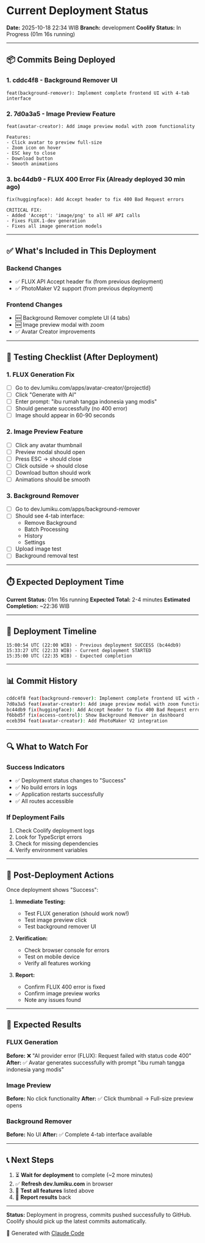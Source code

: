 # Current Deployment Status

**Date:** 2025-10-18 22:34 WIB
**Branch:** development
**Coolify Status:** In Progress (01m 16s running)

---

## 📦 Commits Being Deployed

### 1. cddc4f8 - Background Remover UI
```
feat(background-remover): Implement complete frontend UI with 4-tab interface
```

### 2. 7d0a3a5 - Image Preview Feature
```
feat(avatar-creator): Add image preview modal with zoom functionality

Features:
- Click avatar to preview full-size
- Zoom icon on hover
- ESC key to close
- Download button
- Smooth animations
```

### 3. bc44db9 - FLUX 400 Error Fix (Already deployed 30 min ago)
```
fix(huggingface): Add Accept header to fix 400 Bad Request errors

CRITICAL FIX:
- Added 'Accept': 'image/png' to all HF API calls
- Fixes FLUX.1-dev generation
- Fixes all image generation models
```

---

## ✅ What's Included in This Deployment

### Backend Changes
- ✅ FLUX API Accept header fix (from previous deployment)
- ✅ PhotoMaker V2 support (from previous deployment)

### Frontend Changes
- 🆕 Background Remover complete UI (4 tabs)
- 🆕 Image preview modal with zoom
- ✅ Avatar Creator improvements

---

## 🧪 Testing Checklist (After Deployment)

### 1. FLUX Generation Fix
- [ ] Go to dev.lumiku.com/apps/avatar-creator/{projectId}
- [ ] Click "Generate with AI"
- [ ] Enter prompt: "ibu rumah tangga indonesia yang modis"
- [ ] Should generate successfully (no 400 error)
- [ ] Image should appear in 60-90 seconds

### 2. Image Preview Feature
- [ ] Click any avatar thumbnail
- [ ] Preview modal should open
- [ ] Press ESC → should close
- [ ] Click outside → should close
- [ ] Download button should work
- [ ] Animations should be smooth

### 3. Background Remover
- [ ] Go to dev.lumiku.com/apps/background-remover
- [ ] Should see 4-tab interface:
   - Remove Background
   - Batch Processing
   - History
   - Settings
- [ ] Upload image test
- [ ] Background removal test

---

## ⏱️ Expected Deployment Time

**Current Status:** 01m 16s running
**Expected Total:** 2-4 minutes
**Estimated Completion:** ~22:36 WIB

---

## 🚀 Deployment Timeline

```
15:00:54 UTC (22:00 WIB) - Previous deployment SUCCESS (bc44db9)
15:33:27 UTC (22:33 WIB) - Current deployment STARTED
15:35:00 UTC (22:35 WIB) - Expected completion
```

---

## 📊 Commit History

```bash
cddc4f8 feat(background-remover): Implement complete frontend UI with 4-tab interface
7d0a3a5 feat(avatar-creator): Add image preview modal with zoom functionality
bc44db9 fix(huggingface): Add Accept header to fix 400 Bad Request errors ✅ DEPLOYED
f6bbd5f fix(access-control): Show Background Remover in dashboard
eceb394 feat(avatar-creator): Add PhotoMaker V2 integration
```

---

## 🔍 What to Watch For

### Success Indicators
- ✅ Deployment status changes to "Success"
- ✅ No build errors in logs
- ✅ Application restarts successfully
- ✅ All routes accessible

### If Deployment Fails
1. Check Coolify deployment logs
2. Look for TypeScript errors
3. Check for missing dependencies
4. Verify environment variables

---

## 📝 Post-Deployment Actions

Once deployment shows "Success":

1. **Immediate Testing:**
   - Test FLUX generation (should work now!)
   - Test image preview click
   - Test background remover UI

2. **Verification:**
   - Check browser console for errors
   - Test on mobile device
   - Verify all features working

3. **Report:**
   - Confirm FLUX 400 error is fixed
   - Confirm image preview works
   - Note any issues found

---

## 🎯 Expected Results

### FLUX Generation
**Before:** ❌ "AI provider error (FLUX): Request failed with status code 400"
**After:** ✅ Avatar generates successfully with prompt "ibu rumah tangga indonesia yang modis"

### Image Preview
**Before:** No click functionality
**After:** ✅ Click thumbnail → Full-size preview opens

### Background Remover
**Before:** No UI
**After:** ✅ Complete 4-tab interface available

---

## 📞 Next Steps

1. ⏳ **Wait for deployment** to complete (~2 more minutes)
2. ✅ **Refresh dev.lumiku.com** in browser
3. 🧪 **Test all features** listed above
4. 📝 **Report results** back

---

**Status:** Deployment in progress, commits pushed successfully to GitHub.
Coolify should pick up the latest commits automatically.

🤖 Generated with [Claude Code](https://claude.com/claude-code)
